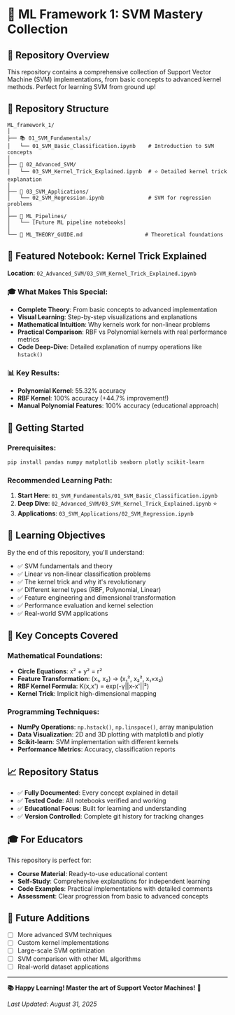 # 🤖 ML Framework 1: SVM Mastery Collection

## 🎯 Repository Overview

This repository contains a comprehensive collection of Support Vector Machine (SVM) implementations, from basic concepts to advanced kernel methods. Perfect for learning SVM from ground up!

## 📁 Repository Structure

```
ML_framework_1/
│
├── 📚 01_SVM_Fundamentals/
│   └── 01_SVM_Basic_Classification.ipynb    # Introduction to SVM concepts
│
├── 🧠 02_Advanced_SVM/
│   └── 03_SVM_Kernel_Trick_Explained.ipynb  # ⭐ Detailed kernel trick explanation
│
├── 🎯 03_SVM_Applications/
│   └── 02_SVM_Regression.ipynb              # SVM for regression problems
│
├── 🔧 ML_Pipelines/
│   └── [Future ML pipeline notebooks]
│
└── 📖 ML_THEORY_GUIDE.md                    # Theoretical foundations
```

## 🌟 Featured Notebook: Kernel Trick Explained

**Location**: `02_Advanced_SVM/03_SVM_Kernel_Trick_Explained.ipynb`

### 🎓 What Makes This Special:
- **Complete Theory**: From basic concepts to advanced implementation
- **Visual Learning**: Step-by-step visualizations and explanations
- **Mathematical Intuition**: Why kernels work for non-linear problems
- **Practical Comparison**: RBF vs Polynomial kernels with real performance metrics
- **Code Deep-Dive**: Detailed explanation of numpy operations like `hstack()`

### 📊 Key Results:
- **Polynomial Kernel**: 55.32% accuracy
- **RBF Kernel**: 100% accuracy (+44.7% improvement!)
- **Manual Polynomial Features**: 100% accuracy (educational approach)

## 🚀 Getting Started

### Prerequisites:
```bash
pip install pandas numpy matplotlib seaborn plotly scikit-learn
```

### Recommended Learning Path:
1. **Start Here**: `01_SVM_Fundamentals/01_SVM_Basic_Classification.ipynb`
2. **Deep Dive**: `02_Advanced_SVM/03_SVM_Kernel_Trick_Explained.ipynb` ⭐
3. **Applications**: `03_SVM_Applications/02_SVM_Regression.ipynb`

## 🎯 Learning Objectives

By the end of this repository, you'll understand:
- ✅ SVM fundamentals and theory
- ✅ Linear vs non-linear classification problems  
- ✅ The kernel trick and why it's revolutionary
- ✅ Different kernel types (RBF, Polynomial, Linear)
- ✅ Feature engineering and dimensional transformation
- ✅ Performance evaluation and kernel selection
- ✅ Real-world SVM applications

## 🔬 Key Concepts Covered

### Mathematical Foundations:
- **Circle Equations**: x² + y² = r²
- **Feature Transformation**: (x₁, x₂) → (x₁², x₂², x₁×x₂)
- **RBF Kernel Formula**: K(x,x') = exp(-γ||x-x'||²)
- **Kernel Trick**: Implicit high-dimensional mapping

### Programming Techniques:
- **NumPy Operations**: `np.hstack()`, `np.linspace()`, array manipulation
- **Data Visualization**: 2D and 3D plotting with matplotlib and plotly
- **Scikit-learn**: SVM implementation with different kernels
- **Performance Metrics**: Accuracy, classification reports

## 📈 Repository Status

- ✅ **Fully Documented**: Every concept explained in detail
- ✅ **Tested Code**: All notebooks verified and working
- ✅ **Educational Focus**: Built for learning and understanding
- ✅ **Version Controlled**: Complete git history for tracking changes

## 🎓 For Educators

This repository is perfect for:
- **Course Material**: Ready-to-use educational content
- **Self-Study**: Comprehensive explanations for independent learning
- **Code Examples**: Practical implementations with detailed comments
- **Assessment**: Clear progression from basic to advanced concepts

## 🔄 Future Additions

- [ ] More advanced SVM techniques
- [ ] Custom kernel implementations
- [ ] Large-scale SVM optimization
- [ ] SVM comparison with other ML algorithms
- [ ] Real-world dataset applications

---

**📚 Happy Learning! Master the art of Support Vector Machines!** 🎯

*Last Updated: August 31, 2025*
